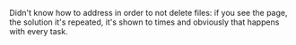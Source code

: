 Didn't know how to address in order to not delete files: if you see the page, the solution it's repeated, it's shown to times and obviously that happens with every task.
